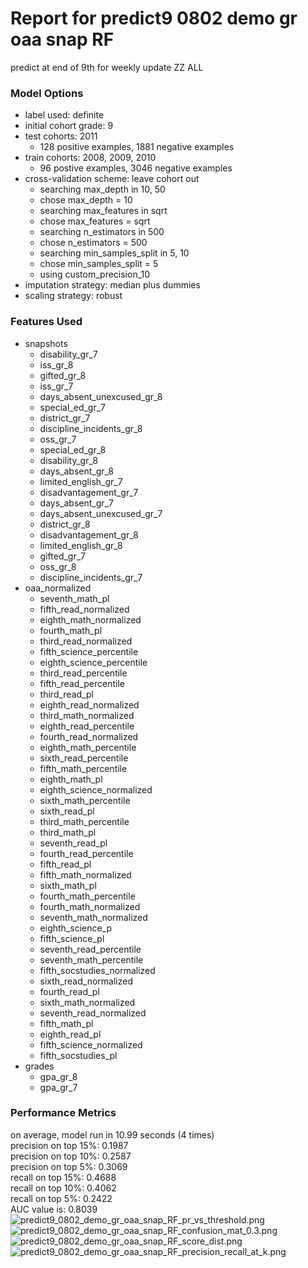 # Report for predict9 0802 demo gr oaa snap RF
predict at end of 9th for weekly update ZZ ALL

### Model Options
* label used: definite
* initial cohort grade: 9
* test cohorts: 2011
	 * 128 positive examples, 1881 negative examples
* train cohorts: 2008, 2009, 2010
	 * 96 postive examples, 3046 negative examples
* cross-validation scheme: leave cohort out
	 * searching max_depth in 10, 50
	 * chose max_depth = 10
	 * searching max_features in sqrt
	 * chose max_features = sqrt
	 * searching n_estimators in 500
	 * chose n_estimators = 500
	 * searching min_samples_split in 5, 10
	 * chose min_samples_split = 5
	 * using custom_precision_10
* imputation strategy: median plus dummies
* scaling strategy: robust

### Features Used
* snapshots
	 * disability_gr_7
	 * iss_gr_8
	 * gifted_gr_8
	 * iss_gr_7
	 * days_absent_unexcused_gr_8
	 * special_ed_gr_7
	 * district_gr_7
	 * discipline_incidents_gr_8
	 * oss_gr_7
	 * special_ed_gr_8
	 * disability_gr_8
	 * days_absent_gr_8
	 * limited_english_gr_7
	 * disadvantagement_gr_7
	 * days_absent_gr_7
	 * days_absent_unexcused_gr_7
	 * district_gr_8
	 * disadvantagement_gr_8
	 * limited_english_gr_8
	 * gifted_gr_7
	 * oss_gr_8
	 * discipline_incidents_gr_7
* oaa_normalized
	 * seventh_math_pl
	 * fifth_read_normalized
	 * eighth_math_normalized
	 * fourth_math_pl
	 * third_read_normalized
	 * fifth_science_percentile
	 * eighth_science_percentile
	 * third_read_percentile
	 * fifth_read_percentile
	 * third_read_pl
	 * eighth_read_normalized
	 * third_math_normalized
	 * eighth_read_percentile
	 * fourth_read_normalized
	 * eighth_math_percentile
	 * sixth_read_percentile
	 * fifth_math_percentile
	 * eighth_math_pl
	 * eighth_science_normalized
	 * sixth_math_percentile
	 * sixth_read_pl
	 * third_math_percentile
	 * third_math_pl
	 * seventh_read_pl
	 * fourth_read_percentile
	 * fifth_read_pl
	 * fifth_math_normalized
	 * sixth_math_pl
	 * fourth_math_percentile
	 * fourth_math_normalized
	 * seventh_math_normalized
	 * eighth_science_p
	 * fifth_science_pl
	 * seventh_read_percentile
	 * seventh_math_percentile
	 * fifth_socstudies_normalized
	 * sixth_read_normalized
	 * fourth_read_pl
	 * sixth_math_normalized
	 * seventh_read_normalized
	 * fifth_math_pl
	 * eighth_read_pl
	 * fifth_science_normalized
	 * fifth_socstudies_pl
* grades
	 * gpa_gr_8
	 * gpa_gr_7

### Performance Metrics
on average, model run in 10.99 seconds (4 times) <br/>precision on top 15%: 0.1987 <br/>precision on top 10%: 0.2587 <br/>precision on top 5%: 0.3069 <br/>recall on top 15%: 0.4688 <br/>recall on top 10%: 0.4062 <br/>recall on top 5%: 0.2422 <br/>AUC value is: 0.8039 <br/>![predict9_0802_demo_gr_oaa_snap_RF_pr_vs_threshold.png](figs/predict9_0802_demo_gr_oaa_snap_RF_pr_vs_threshold.png)
![predict9_0802_demo_gr_oaa_snap_RF_confusion_mat_0.3.png](figs/predict9_0802_demo_gr_oaa_snap_RF_confusion_mat_0.3.png)
![predict9_0802_demo_gr_oaa_snap_RF_score_dist.png](figs/predict9_0802_demo_gr_oaa_snap_RF_score_dist.png)
![predict9_0802_demo_gr_oaa_snap_RF_precision_recall_at_k.png](figs/predict9_0802_demo_gr_oaa_snap_RF_precision_recall_at_k.png)
